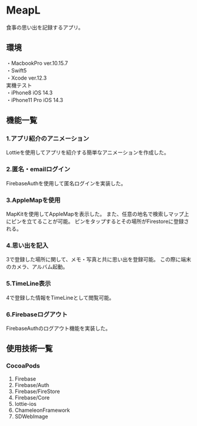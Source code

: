  # MeapL

食事の思い出を記録するアプリ。

## 環境
・MacbookPro ver.10.15.7  
・Swift5  
・Xcode ver.12.3  
実機テスト  
・iPhone8 iOS 14.3  
・iPhone11 Pro iOS 14.3  


## 機能一覧
###  1.アプリ紹介のアニメーション  

Lottieを使用してアプリを紹介する簡単なアニメーションを作成した。  
###  2.匿名・emailログイン  
FirebaseAuthを使用して匿名ログインを実装した。  

### 3.AppleMapを使用
MapKitを使用してAppleMapを表示した。
また、任意の地名で検索しマップ上にピンを立てることが可能。
ピンをタップするとその場所がFirestoreに登録される。

### 4.思い出を記入
3で登録した場所に関して、メモ・写真と共に思い出を登録可能。
この際に端末のカメラ、アルバム起動。

### 5.TimeLine表示
4で登録した情報をTimeLineとして閲覧可能。

### 6.Firebaseログアウト  
FirebaseAuthのログアウト機能を実装した。

## 使用技術一覧

### CocoaPods
1. Firebase
1. Firebase/Auth
1. Firebase/FireStore
1. Firebase/Core
1. lottie-ios
1. ChameleonFramework
1. SDWebImage






